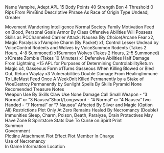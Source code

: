 Name	Vampire, Adept
APL	15
Body Points	40
Strength Bon	4
Threshold	0
Rips From	Pin/Bind
Descriptive Phrase	As Race of Origin
Type	Undead, Greater
	
Movement	Wandering
Intelligence	Normal
Society	Family
Motivation	Feed on Blood, Personal Goals
Armor	By Class
Offensive Abilities	Will Possess Skills as PCChanneled Carrier Attack: Nausea (By Choice)Arcane Fear x2, Magic Paralysis x1Vampire Charm (By Packet) x1, Control Lesser Undead by VoiceControl Rodents and Wolves by VoiceSummon Rodents (Takes 2 Hours, 4-8  Summoned) x1Summon Wolves (Takes 2 Hours, 2-5 Summoned) x1Create Zombie (Takes 10 Minutes) x1
Defensive Abilities	Half Damage From Lightning,+15 APL for Purposes of Determining ControlabilityReturn Magic x4, Gasseous Form x1Turns Gasseous When Killing Blowed or Bled Out, Return Waylay x3
Vulnerabilities	Double Damage From HealingImmune To LifeMust Feed Once A WeekOnlt Killed Permanently by a Stake of WoeDestroy Permanently by Sunlight
Spells	By Skills
Pyramid	None
Recomended Treasure	
Notes	
Weapon Use	By Skills
Claw Use	None
Damage Call	Small Weapon - “3 Normal” or “3 Nausea”Short/Longsword - “4 Normal” or “4 Nausea”Two Handed - “7 Normal” or “7 Nausea”
Affected By	Silver and Magic (Option All)
Restrictions	Plot Only
At Zero	Remains
Healed By	Necromancy (Double)
Immunities	Sleep, Charm, Poison, Death, Paralyze, Drain
Protectives	May Have
Zone	B
Spiritstore	Stats Due To Curse on Spirit
Print	
Summon	
Government	
Plotline Attachment	
Plot Effect	
Plot Member In Charge	
Use of Necromancy	
In Game Information	
Location	
